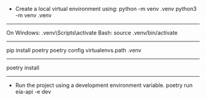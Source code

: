 - Create a local virtual environment using:
  python -m venv .venv
  python3 -m venv .venv

---

On Windows: .venv\Scripts\activate
Bash: source .venv/bin/activate

---

pip install poetry
poetry config virtualenvs.path .venv

---

poetry install

---

- Run the project using a development environment variable.
  poetry run eia-api -e dev
